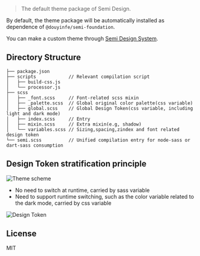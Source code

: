 > The default theme package of Semi Design.


By default, the theme package will be automatically installed as dependence of `@douyinfe/semi-foundation`.

You can make a custom theme through [Semi Design System]().

## Directory Structure

```
├── package.json
├── scripts            // Relevant compilation script
│   ├── build-css.js
│   └── processor.js
├── scss             
│   ├── _font.scss     // Font-related scss mixin
│   ├── _palette.scss  // Global original color palette(css variable)
│   ├── global.scss    // Global Design Token(css variable, including light and dark mode)
│   ├── index.scss     // Entry
│   ├── mixin.scss     // Extra mixin(e.g, shadow)
│   └── variables.scss // Sizing,spacing,zindex and font related design token
└── semi.scss          // Unified compilation entry for node-sass or dart-sass consumption
```

## Design Token stratification principle

![Theme scheme](https://lf26-static.bytednsdoc.com/obj/eden-cn/ptlz_zlp/ljhwZthlaukjlkulzlp/tech-doc/theme-arch.png "Theme scheme")

- No need to switch at runtime, carried by sass variable
- Need to support runtime switching, such as the color variable related to the dark mode, carried by css variable

![Design Token](https://lf26-static.bytednsdoc.com/obj/eden-cn/ptlz_zlp/ljhwZthlaukjlkulzlp/tech-doc/theme-design-token.png "Design Token")

## License

MIT
